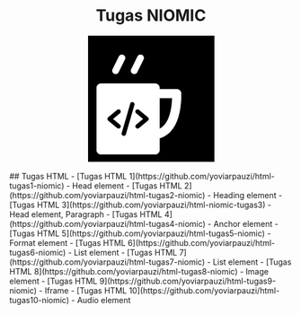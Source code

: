 <h1 align="center">Tugas NIOMIC</h1>
<p align="center">
    <img src="/img/download.png" alt="Image failed to load">
</p>
## Tugas HTML
- [Tugas HTML 1](https://github.com/yoviarpauzi/html-tugas1-niomic) - Head element
- [Tugas HTML 2](https://github.com/yoviarpauzi/html-tugas2-niomic) - Heading element
- [Tugas HTML 3](https://github.com/yoviarpauzi/html-niomic-tugas3) - Head element, Paragraph
- [Tugas HTML 4](https://github.com/yoviarpauzi/html-tugas4-niomic) - Anchor element
- [Tugas HTML 5](https://github.com/yoviarpauzi/html-tugas5-niomic) - Format element
- [Tugas HTML 6](https://github.com/yoviarpauzi/html-tugas6-niomic) - List element
- [Tugas HTML 7](https://github.com/yoviarpauzi/html-tugas7-niomic) - List element
- [Tugas HTML 8](https://github.com/yoviarpauzi/html-tugas8-niomic) - Image element
- [Tugas HTML 9](https://github.com/yoviarpauzi/html-tugas9-niomic) - Iframe 
- [Tugas HTML 10](https://github.com/yoviarpauzi/html-tugas10-niomic) - Audio element